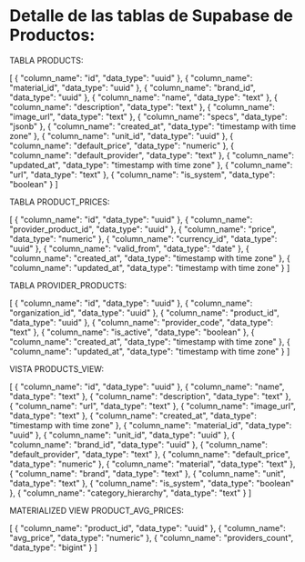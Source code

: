 # Detalle de las tablas de Supabase de Productos:

TABLA PRODUCTS:

[
  {
    "column_name": "id",
    "data_type": "uuid"
  },
  {
    "column_name": "material_id",
    "data_type": "uuid"
  },
  {
    "column_name": "brand_id",
    "data_type": "uuid"
  },
  {
    "column_name": "name",
    "data_type": "text"
  },
  {
    "column_name": "description",
    "data_type": "text"
  },
  {
    "column_name": "image_url",
    "data_type": "text"
  },
  {
    "column_name": "specs",
    "data_type": "jsonb"
  },
  {
    "column_name": "created_at",
    "data_type": "timestamp with time zone"
  },
  {
    "column_name": "unit_id",
    "data_type": "uuid"
  },
  {
    "column_name": "default_price",
    "data_type": "numeric"
  },
  {
    "column_name": "default_provider",
    "data_type": "text"
  },
  {
    "column_name": "updated_at",
    "data_type": "timestamp with time zone"
  },
  {
    "column_name": "url",
    "data_type": "text"
  },
  {
    "column_name": "is_system",
    "data_type": "boolean"
  }
]

TABLA PRODUCT_PRICES:

[
  {
    "column_name": "id",
    "data_type": "uuid"
  },
  {
    "column_name": "provider_product_id",
    "data_type": "uuid"
  },
  {
    "column_name": "price",
    "data_type": "numeric"
  },
  {
    "column_name": "currency_id",
    "data_type": "uuid"
  },
  {
    "column_name": "valid_from",
    "data_type": "date"
  },
  {
    "column_name": "created_at",
    "data_type": "timestamp with time zone"
  },
  {
    "column_name": "updated_at",
    "data_type": "timestamp with time zone"
  }
]

TABLA PROVIDER_PRODUCTS:

[
  {
    "column_name": "id",
    "data_type": "uuid"
  },
  {
    "column_name": "organization_id",
    "data_type": "uuid"
  },
  {
    "column_name": "product_id",
    "data_type": "uuid"
  },
  {
    "column_name": "provider_code",
    "data_type": "text"
  },
  {
    "column_name": "is_active",
    "data_type": "boolean"
  },
  {
    "column_name": "created_at",
    "data_type": "timestamp with time zone"
  },
  {
    "column_name": "updated_at",
    "data_type": "timestamp with time zone"
  }
]

VISTA PRODUCTS_VIEW:

[
  {
    "column_name": "id",
    "data_type": "uuid"
  },
  {
    "column_name": "name",
    "data_type": "text"
  },
  {
    "column_name": "description",
    "data_type": "text"
  },
  {
    "column_name": "url",
    "data_type": "text"
  },
  {
    "column_name": "image_url",
    "data_type": "text"
  },
  {
    "column_name": "created_at",
    "data_type": "timestamp with time zone"
  },
  {
    "column_name": "material_id",
    "data_type": "uuid"
  },
  {
    "column_name": "unit_id",
    "data_type": "uuid"
  },
  {
    "column_name": "brand_id",
    "data_type": "uuid"
  },
  {
    "column_name": "default_provider",
    "data_type": "text"
  },
  {
    "column_name": "default_price",
    "data_type": "numeric"
  },
  {
    "column_name": "material",
    "data_type": "text"
  },
  {
    "column_name": "brand",
    "data_type": "text"
  },
  {
    "column_name": "unit",
    "data_type": "text"
  },
  {
    "column_name": "is_system",
    "data_type": "boolean"
  },
  {
    "column_name": "category_hierarchy",
    "data_type": "text"
  }
]

MATERIALIZED VIEW PRODUCT_AVG_PRICES:

[
  {
    "column_name": "product_id",
    "data_type": "uuid"
  },
  {
    "column_name": "avg_price",
    "data_type": "numeric"
  },
  {
    "column_name": "providers_count",
    "data_type": "bigint"
  }
]